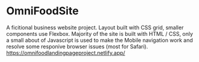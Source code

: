 # OmniFoodSite
A ficitional business website project.
Layout built with CSS grid, smaller components use Flexbox.
Majority of the site is built with HTML / CSS, only a small about of Javascript is used to make the Mobile navigation work and resolve some responive browser issues
(most for Safari).
https://omnifoodlandingpageproject.netlify.app/

